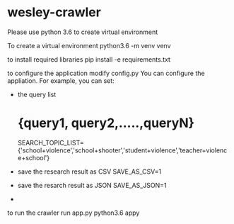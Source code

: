 # wesley-crawler
Please use python 3.6 to create virtual environment

To create a virtual environment
	python3.6 -m venv venv


to install required libraries
	pip install -e requirements.txt

to configure the application modify config.py
You can configure the appliation. For example, you can set:
- the query list
	# {query1, query2,.....,queryN}
	SEARCH_TOPIC_LIST={'school+violence','school+shooter','student+violence','teacher+violence+school'}

- save the research result as CSV 
	SAVE_AS_CSV=1

- save the resarch result as JSON
	SAVE_AS_JSON=1
-

to run the crawler run app.py
	python3.6 appy

